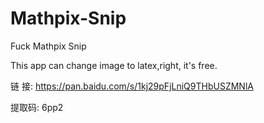 # Mathpix-Snip
Fuck Mathpix Snip

This app can change image to latex,right, it's free.


链  接: https://pan.baidu.com/s/1kj29pFjLniQ9THbUSZMNlA 

提取码: 6pp2
